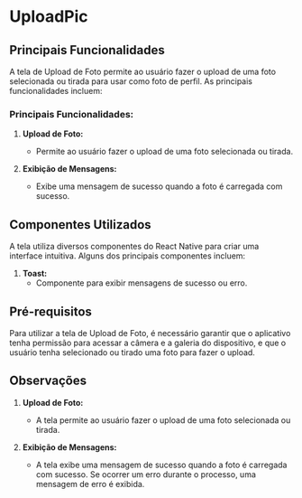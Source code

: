 # UploadPic

## Principais Funcionalidades

A tela de Upload de Foto permite ao usuário fazer o upload de uma foto selecionada ou tirada para usar como foto de perfil. As principais funcionalidades incluem:

### Principais Funcionalidades:

1. **Upload de Foto:**
   - Permite ao usuário fazer o upload de uma foto selecionada ou tirada.

2. **Exibição de Mensagens:**
   - Exibe uma mensagem de sucesso quando a foto é carregada com sucesso.

## Componentes Utilizados

A tela utiliza diversos componentes do React Native para criar uma interface intuitiva. Alguns dos principais componentes incluem:

1. **Toast:**
   - Componente para exibir mensagens de sucesso ou erro.

## Pré-requisitos

Para utilizar a tela de Upload de Foto, é necessário garantir que o aplicativo tenha permissão para acessar a câmera e a galeria do dispositivo, e que o usuário tenha selecionado ou tirado uma foto para fazer o upload.

## Observações

1. **Upload de Foto:**
   - A tela permite ao usuário fazer o upload de uma foto selecionada ou tirada.

2. **Exibição de Mensagens:**
   - A tela exibe uma mensagem de sucesso quando a foto é carregada com sucesso. Se ocorrer um erro durante o processo, uma mensagem de erro é exibida.